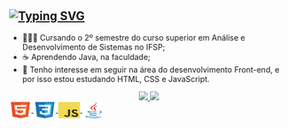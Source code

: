 
## [![Typing SVG](https://readme-typing-svg.demolab.com?font=Fira+Code&pause=1000&color=FF75AD&center=true&vCenter=true&width=1000&lines=Oi,+eu+sou+a+Stephanie!;Seja+bem+vindo!+☕)](https://git.io/typing-svg)

- 👩🏻‍💻 Cursando o 2º semestre do curso superior em Análise e Desenvolvimento de Sistemas no IFSP;
- ☕ Aprendendo Java, na faculdade;
- 🌱 Tenho interesse em seguir na área do desenvolvimento Front-end, e por isso estou estudando HTML, CSS e JavaScript.

<div align ="center">
  <a href="http://github.com/stephanievic">
  <img height="140em" src="https://github-readme-stats.vercel.app/api?username=stephanievic&show_icons=true&theme=dracula&incllude_all_commits=true&count_private=true">
  <img height="140em" src="https://github-readme-stats.vercel.app/api/top-langs/?username=stephanievic&layout=compact">
</div>
  
<div style="display: inline_block">
   <img align="center" alt="Stephanie-HTML" height="30" width="40" src="https://raw.githubusercontent.com/devicons/devicon/master/icons/html5/html5-original.svg">
  <img align="center" alt="Stephanie-CSS" height="30" width="40" src="https://raw.githubusercontent.com/devicons/devicon/master/icons/css3/css3-original.svg">
  <img align="center" alt="Stephanie-JavaScript" height="30" width="40" src="https://raw.githubusercontent.com/devicons/devicon/master/icons/javascript/javascript-original.svg">
  <img align="center" alt="Stephanie-Java" height="30" width="40" src="https://raw.githubusercontent.com/devicons/devicon/master/icons/java/java-original.svg">
</div>


